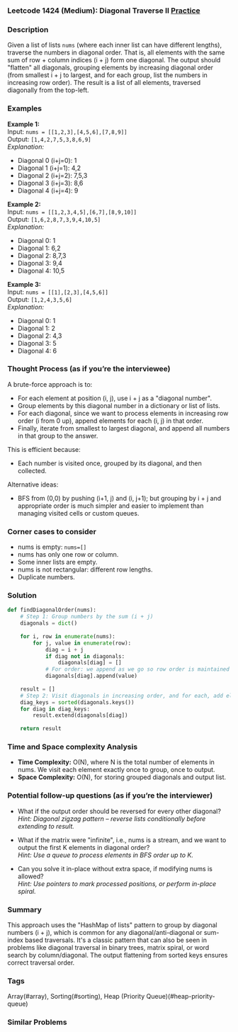### Leetcode 1424 (Medium): Diagonal Traverse II [Practice](https://leetcode.com/problems/diagonal-traverse-ii)

### Description  
Given a list of lists `nums` (where each inner list can have different lengths), traverse the numbers in diagonal order. That is, all elements with the same sum of row + column indices (i + j) form one diagonal. The output should "flatten" all diagonals, grouping elements by increasing diagonal order (from smallest i + j to largest, and for each group, list the numbers in increasing row order). The result is a list of all elements, traversed diagonally from the top-left.

### Examples  

**Example 1:**  
Input: `nums = [[1,2,3],[4,5,6],[7,8,9]]`  
Output: `[1,4,2,7,5,3,8,6,9]`  
*Explanation:*
- Diagonal 0 (i+j=0): 1
- Diagonal 1 (i+j=1): 4,2
- Diagonal 2 (i+j=2): 7,5,3
- Diagonal 3 (i+j=3): 8,6
- Diagonal 4 (i+j=4): 9

**Example 2:**  
Input: `nums = [[1,2,3,4,5],[6,7],[8,9,10]]`  
Output: `[1,6,2,8,7,3,9,4,10,5]`  
*Explanation:*
- Diagonal 0: 1
- Diagonal 1: 6,2
- Diagonal 2: 8,7,3
- Diagonal 3: 9,4
- Diagonal 4: 10,5

**Example 3:**  
Input: `nums = [[1],[2,3],[4,5,6]]`  
Output: `[1,2,4,3,5,6]`  
*Explanation:*
- Diagonal 0: 1
- Diagonal 1: 2
- Diagonal 2: 4,3
- Diagonal 3: 5
- Diagonal 4: 6

### Thought Process (as if you’re the interviewee)  
A brute-force approach is to:
- For each element at position (i, j), use i + j as a "diagonal number".
- Group elements by this diagonal number in a dictionary or list of lists.
- For each diagonal, since we want to process elements in increasing row order (i from 0 up), append elements for each (i, j) in that order.
- Finally, iterate from smallest to largest diagonal, and append all numbers in that group to the answer.

This is efficient because:
- Each number is visited once, grouped by its diagonal, and then collected.

Alternative ideas:
- BFS from (0,0) by pushing (i+1, j) and (i, j+1); but grouping by i + j and appropriate order is much simpler and easier to implement than managing visited cells or custom queues.

### Corner cases to consider  
- nums is empty: `nums=[]`
- nums has only one row or column.
- Some inner lists are empty.
- nums is not rectangular: different row lengths.
- Duplicate numbers.

### Solution

```python
def findDiagonalOrder(nums):
    # Step 1: Group numbers by the sum (i + j)
    diagonals = dict()
    
    for i, row in enumerate(nums):
        for j, value in enumerate(row):
            diag = i + j
            if diag not in diagonals:
                diagonals[diag] = []
            # For order: we append as we go so row order is maintained
            diagonals[diag].append(value)
    
    result = []
    # Step 2: Visit diagonals in increasing order, and for each, add elements as collected
    diag_keys = sorted(diagonals.keys())
    for diag in diag_keys:
        result.extend(diagonals[diag])
        
    return result
```

### Time and Space complexity Analysis  

- **Time Complexity:** O(N), where N is the total number of elements in nums. We visit each element exactly once to group, once to output.
- **Space Complexity:** O(N), for storing grouped diagonals and output list.

### Potential follow-up questions (as if you’re the interviewer)  

- What if the output order should be reversed for every other diagonal?  
  *Hint: Diagonal zigzag pattern – reverse lists conditionally before extending to result.*

- What if the matrix were "infinite", i.e., nums is a stream, and we want to output the first K elements in diagonal order?  
  *Hint: Use a queue to process elements in BFS order up to K.*

- Can you solve it in-place without extra space, if modifying nums is allowed?  
  *Hint: Use pointers to mark processed positions, or perform in-place spiral.*

### Summary
This approach uses the "HashMap of lists" pattern to group by diagonal numbers (i + j), which is common for any diagonal/anti-diagonal or sum-index based traversals. It's a classic pattern that can also be seen in problems like diagonal traversal in binary trees, matrix spiral, or word search by column/diagonal. The output flattening from sorted keys ensures correct traversal order.

### Tags
Array(#array), Sorting(#sorting), Heap (Priority Queue)(#heap-priority-queue)

### Similar Problems
